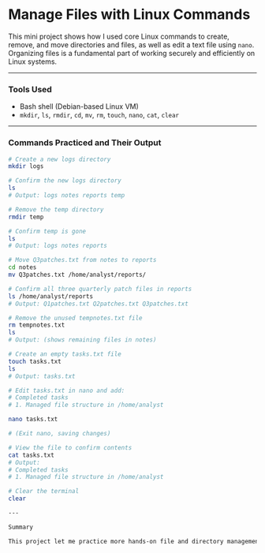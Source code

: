 # Manage Files with Linux Commands

This mini project shows how I used core Linux commands to create, remove, and move directories and files, as well as edit a text file using `nano`. Organizing files is a fundamental part of working securely and efficiently on Linux systems.

---

### Tools Used

- Bash shell (Debian-based Linux VM)
- `mkdir`, `ls`, `rmdir`, `cd`, `mv`, `rm`, `touch`, `nano`, `cat`, `clear`

---

### Commands Practiced and Their Output

```bash
# Create a new logs directory
mkdir logs

# Confirm the new logs directory
ls
# Output: logs notes reports temp

# Remove the temp directory
rmdir temp

# Confirm temp is gone
ls
# Output: logs notes reports

# Move Q3patches.txt from notes to reports
cd notes
mv Q3patches.txt /home/analyst/reports/

# Confirm all three quarterly patch files in reports
ls /home/analyst/reports
# Output: Q1patches.txt Q2patches.txt Q3patches.txt

# Remove the unused tempnotes.txt file
rm tempnotes.txt
ls
# Output: (shows remaining files in notes)

# Create an empty tasks.txt file
touch tasks.txt
ls
# Output: tasks.txt

# Edit tasks.txt in nano and add:
# Completed tasks
# 1. Managed file structure in /home/analyst

nano tasks.txt

# (Exit nano, saving changes)

# View the file to confirm contents
cat tasks.txt
# Output:
# Completed tasks
# 1. Managed file structure in /home/analyst

# Clear the terminal
clear

---

Summary

This project let me practice more hands-on file and directory management in Linux, including creating, moving, and deleting files and folders. I also worked on editing text files with nano. These are more basic but critical skills for managing and securing information in any Unix-based environment, and I’m getting more comfortable using them through direct practice.
